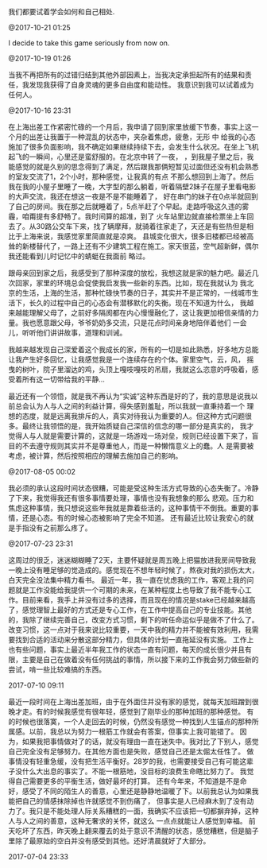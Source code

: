 
我们都要试着学会如何和自己相处.

@2017-10-21 01:25


I decide to take this game seriously from now on.

@2017-10-19 01:26



当我不再把所有的过错归结到其他外部因素上，当我决定承担起所有的结果和责任，我发现我获得了自身灵魂的更多自由度和能动性。
我意识到我可以试着成为任何人。

@2017-10-16 23:31



在上海出差工作紧密忙碌的一个月后，我申请了回到家里放缓下节奏，事实上这一个月的出差让我置于一种混乱的状态中，夹杂着焦虑，疲惫，无形
中
给我的心态施加了很多负面影响，我不确定如果继续持续下去，会发生什么状况。在坐上飞机起飞的一瞬间，心里还是蛮舒服的。在北京中转了一夜，
，到我屋子里之后，我能感觉的就是久别的思念得到了满足，然后跟我那俩短暂见过面但还没有机会熟悉的室友交流了1，2个小时，那种感觉，让我真的有点
不那么想回到上海了。然后我在我的小屋子里睡了一晚，大字型的那么躺着，听着隔壁2妹子在屋子里看电影的大声交流，我还在想这一夜是不是不能睡着了，
好在串门的妹子在0点半就回到了自己的房间。我在那之后就睡着了，5点半赶了个早起。走路呼吸这久违的雾霾，咱甭提有多舒畅了。我时间算的超准，到了
火车站里边就直接检票坐上车回去了。从30路公交车下来，找了辆摩拜，就骑着往家走了，天还是有些热但是相比于上海来说，我感觉家里简直就是凉爽。
县城变化很大，很多旧楼都已经被高耸的新楼替代了，一路上还有不少建筑工程在施工。家天很蓝，空气超新鲜，偶尔我还能看到儿时记忆中的蜻蜓在我面前
略过。

跟母亲回到家之后，我感受到了那种深度的放松，我想这就是家的魅力吧。最近几次回家，家里的环境总会促使我启发我一些新的东西。比如，现在我就认为
我北京的生活，上海的生活，那种忙碌快节奏的日子，其实并不是正常的，一线城市生活下，长久的过程中自己的心态会有潜移默化的失衡。现在不知道为什么，
我越来越能理解父母了，之前好多隔阂都在内心慢慢融化了，这让我更加相信亲情的力量。我也愿意跟父母，爷爷奶奶多交流，只是花点时间亲身地陪伴着他们
一会儿，听听他们讲讲故事，道理和训诫。

我越来越发现自己深爱着这个我成长的家，所有的一切是如此熟悉，好多地方总能让我产生好多回忆，让我感觉我是一个连续存在的个体。家里空气，云，风，
摇曳的树叶，院子里溜达的鸡，头顶上嘎吱嘎吱的吊扇，我就这么恣意的呼吸着，感受着所有这一切带给我的平静...

最近还有一个领悟，就是我不再认为“实诚”这种东西是好的了，我的意思是说我以前总会认为人与人之间的利益计算，得失感到羞耻，所以我就一直秉持着一个
理想的态度，就是远离我排斥的人，真实对待我认为重要的人。但这种方式问题很多。最终让我领悟的是，我开始质疑自己深信的信念的哪一部分是真实的，
我才觉得人与人就是需要计算的，这就是一场游戏一场对垒，规则已经设置下来了，盲目的不去遵守规则其实并不是尊重他人，而是一种懒惰意义上的蠢。人
是需要被考虑，被计算，然后按照相应的理解去施加自己的影响。

@2017-08-05 00:02




我必须的承认这段时间状态很糟，可能是受这种生活方式导致的心态失衡了。冷静了下来，我觉得我还有很多事情要处理，事情也没有我想象的那么
悲观。压力和焦虑这种事情，我只想说这些年我就是靠着些活的，这种事情干不倒我。重要的事情，还是心态。有的时候心态被影响了完全不知道。
还有最近比较让我安心的就是手指没有之前那么疼了。

@2017-07-23 23:31


这周过的很乏，迷迷糊糊睡了2天，主要怀疑就是周五晚上把猫放进我房间导致我一晚上没有睡足够的觉造成的。感觉现在不想年轻时候了，熬夜对我的损伤太大，白天完全没法集中精力看书。
最近一年，我一直在忧虑我的工作，客观上我的问题就是工作没能给我提供一个可期的未来，在某种程度上也导致了我不能专心工作。目前来看，我手上并没有过多的选择，而且现在的情况是stake已经越来越高了，感觉理智上最好的方式还是专心工作，在工作中提高自己的专业技能。其他的，我除了继续完善自己，改变方式习惯，剩下的听任命运似乎是做不了什么了。
改变习惯，这一点对于我来说比较重要，一天中我的精力并不能被有效利用，我需要找到合适的活动来分散这部分精力，但具体的计划一直拖延没有实施。
工作上也有些问题，事实上最近半年我工作的状态一直有问题，每天的成长很少并且有限，主要是自己在做着没有任何挑战的事情，所以接下来的工作我会努力做些新的尝试，啃一些比较难搞的东西。

2017-07-10 09:11



最近一段时间在上海出差加班，由于在外面住并没有家的感觉，就每天加班蹭到很晚才走。有的时候我感觉有很年轻，感觉到了刚毕业的那种加班的那种感觉。
有的时候也很落寞，一个人走回去的时候，仍然没有感觉一种找到人生锚点的那种所属感。以前，我总以为努力一根筋工作就会有答案，但事实上我可能错了。
因为，如果我把事情做对了的话，就没有理由一直在迷失中。我对比了下别人，感觉自己完全没有足够努力。在其他方面也是失败，感觉自己还是太倔太任性了。
做事情没有轻重急缓，没有把生活平衡好。28岁的我，也需要接受自己有可能这辈子没什么大出息的事实了。不能一根筋地，没目标的浪费生命瞎比努力了。
我觉得自己需要更多的平衡生活，做好最坏的打算。
还有今年来，不知道是不是命好，感受了不同的陌生人的善意，心里还是静静地温暖了下。以前我总认为如果我能把自己的情感抹除掉也许就感觉不到伤痛了，
但事实是人已经麻木到了没有动力了。我只是不能处理人际关系糟糕的一面，我确实不应该把一切都摒弃掉，这种人与人之间的善意，这种无奢求的关怀，就这么
一点点就能让人感觉到幸福。
前天吃坏了东西，昨天晚上翻来覆去的处于意识不清醒的状态，感觉糟糕，但是脑子里除了最原始的空白并没有感受到其他。还好清晨就好了大部分。


2017-07-04 23:33